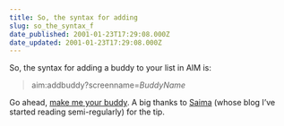 ```yaml
---
title: So, the syntax for adding
slug: so_the_syntax_f
date_published: 2001-01-23T17:29:08.000Z
date_updated: 2001-01-23T17:29:08.000Z
---
```


So, the syntax for adding a buddy to your list in AIM is:

> aim:addbuddy?screenname=*BuddyName*

Go ahead, [make me your buddy](aim:addbuddy?screenname=AnilDash). A big thanks to [Saima](http://www.saimasays.com) (whose blog I’ve started reading semi-regularly) for the tip.
